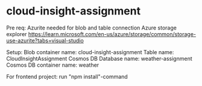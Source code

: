 # cloud-insight-assignment

Pre req:
Azurite needed for blob and table connection Azure storage explorer
https://learn.microsoft.com/en-us/azure/storage/common/storage-use-azurite?tabs=visual-studio

Setup:
Blob container name: cloud-insight-assignment
Table name: CloudInsightAssignment
Cosmos DB Database name: weather-assignment
Cosmos DB container name: weather

For frontend project: run "npm install"-command
